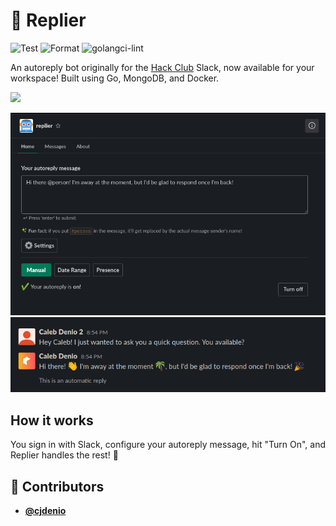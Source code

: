 <!-- DO NOT REMOVE - contributor_list:data:start:["cjdenio"]:end -->

# 🤖 Replier

![Test](https://github.com/cjdenio/replier/workflows/Test/badge.svg)
![Format](https://github.com/cjdenio/replier/workflows/Format/badge.svg)
![golangci-lint](https://github.com/cjdenio/replier/workflows/golangci-lint/badge.svg)

An autoreply bot originally for the [Hack Club](https://hackclub.com) Slack, now available for your workspace! Built using Go, MongoDB, and Docker.

[![](https://platform.slack-edge.com/img/add_to_slack.png)](https://replier.calebden.io/login)

![](./img/screenshot1.png)
![](./img/screenshot2.png)

## How it works

You sign in with Slack, configure your autoreply message, hit "Turn On", and Replier handles the rest! 🎉

<!-- DO NOT REMOVE - contributor_list:start -->

## 👥 Contributors

- **[@cjdenio](https://github.com/cjdenio)**

<!-- DO NOT REMOVE - contributor_list:end -->
